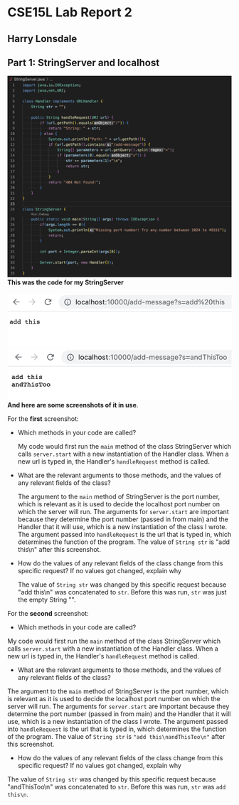 # CSE15L Lab Report 2
## Harry Lonsdale

## Part 1: StringServer and localhost
![Image](StringServerCode.png)
**This was the code for my StringServer**
<br/><br/>
![Image](add%20this.png)
<br/>
![Image](andThisToo.png)
<br/>
**And here are some screenshots of it in use**. 

For the **first** screenshot:
- Which methods in your code are called?

  My code would first run the `main` method of the class StringServer which calls `server.start` with a new instantiation of the Handler class. When a new url is typed in, the Handler's `handleRequest` method is called.
- What are the relevant arguments to those methods, and the values of any relevant fields of the class?

  The argument to the `main` method of StringServer is the port number, which is relevant as it is used to decide the localhost port number on which the server will run. The arguments for `server.start` are important because they determine the port number (passed in from main) and the Handler that it will use, which is a new instantiation of the class I wrote. The argument passed into `handleRequest` is the url that is typed in, which determines the function of the program. The value of `String str` is "add this\n" after this screenshot.
- How do the values of any relevant fields of the class change from this specific request? If no values got changed, explain why

  The value of `String str` was changed by this specific request because "add this\n" was concatenated to `str`. Before this was run, `str` was just the empty String "".

For the **second** screenshot:
- Which methods in your code are called?

 My code would first run the `main` method of the class StringServer which calls `server.start` with a new instantiation of the Handler class. When a new url is typed in, the Handler's `handleRequest` method is called.
 
 - What are the relevant arguments to those methods, and the values of any relevant fields of the class?

  The argument to the `main` method of StringServer is the port number, which is relevant as it is used to decide the localhost port number on which the server will run. The arguments for `server.start` are important because they determine the port number (passed in from main) and the Handler that it will use, which is a new instantiation of the class I wrote. The argument passed into `handleRequest` is the url that is typed in, which determines the function of the program. The value of `String str` is `"add this\nandThisToo\n"` after this screenshot.
  
 - How do the values of any relevant fields of the class change from this specific request? If no values got changed, explain why

  The value of `String str` was changed by this specific request because "andThisToo\n" was concatenated to `str`. Before this was run, `str` was `add this\n`.

